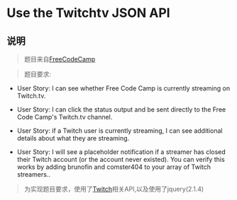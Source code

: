 # Use the Twitchtv JSON API
## 说明
>题目来自[FreeCodeCamp](https://www.freecodecamp.cn/challenges/use-the-twitchtv-json-api)

>题目要求:
- User Story: I can see whether Free Code Camp is currently streaming on Twitch.tv.

- User Story: I can click the status output and be sent directly to the Free Code Camp's Twitch.tv channel.

- User Story: if a Twitch user is currently streaming, I can see additional details about what they are streaming.

- User Story: I will see a placeholder notification if a streamer has closed their Twitch account (or the account never existed). You can verify this works by adding brunofin and comster404 to your array of Twitch streamers..

>为实现题目要求，使用了[Twitch](https://dev.twitch.tv/docs)相关API,以及使用了jquery(2.1.4)